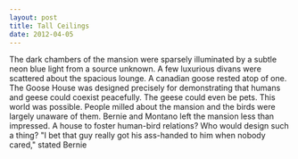 ```yaml
---
layout: post
title: Tall Ceilings
date: 2012-04-05
---
```

The dark chambers of the mansion were sparsely illuminated by a subtle neon
      blue light from a source unknown. A few luxurious divans were scattered about the spacious
      lounge. A canadian goose rested atop of one.    The Goose House was
      designed precisely for demonstrating that humans and geese could coexist peacefully. The geese
      could even be pets. This world was possible. People milled about the mansion and the birds
      were largely unaware of them.    Bernie and Montano left the mansion less
      than impressed. A house to foster human-bird relations? Who would design such a thing?    "I bet that guy really got his ass-handed to him when nobody cared," stated
      Bernie